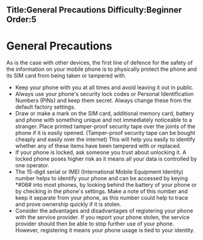 Title:General Precautions
Difficulty:Beginner
Order:5
---
<h1>General Precautions</h1><p>As is the case with other devices, the first line of defence for the safety of the information on your mobile phone is to physically protect the phone and its SIM card from being taken or tampered with.</p><p><ul><li>Keep your phone with you at all times and avoid leaving it out in public.</li><li>Always use your phone's security lock codes or Personal Identification Numbers (PINs) and keep them secret. Always change these from the default factory settings.</li><li>Draw or make a mark on the SIM card, additional memory card, battery and phone with something unique and not immediately noticeable to a stranger. Place printed tamper-proof security tape over the joints of the phone if it is easily opened. (Tamper-proof security tape can be bought cheaply and easily over the internet) This will help you easily to identify whether any of these items have been tampered with or replaced.</li><li>If your phone is locked, ask someone you trust about unlocking it. A locked phone poses higher risk as it means all your data is controlled by one operator.</li><li>The 15-digit serial or IMEI (International Mobile Equipment Identity) number helps to identify your phone and can be accessed by keying *#06# into most phones, by looking behind the battery of your phone or by checking in the phone's settings. Make a note of this number and keep it separate from your phone, as this number could help to trace and prove ownership quickly if it is stolen.</li><li>Consider the advantages and disadvantages of registering your phone with the service provider. If you report your phone stolen, the service provider should then be able to stop further use of your phone. However, registering it means your phone usage is tied to your identity.</li></ul></p>